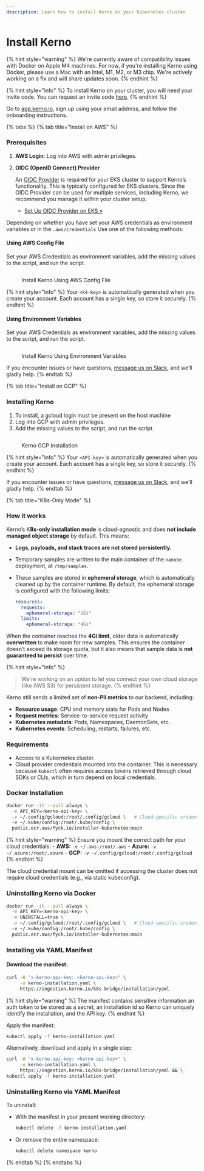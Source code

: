 ```yaml
---
description: Learn how to install Kerno on your Kubernetes cluster
---
```


# Install Kerno

{% hint style="warning" %}
We're currently aware of compatibility issues with Docker on Apple M4 machines. For now, if you're installing Kerno using Docker, please use a Mac with an Intel, M1, M2, or M3 chip. We're actively working on a fix and will share updates soon.
{% endhint %}

{% hint style="info" %}
To install Kerno on your cluster, you will need your invite code. You can request an invite code [here](https://forms.gle/ZpoXJv5YjdGXRYH26).
{% endhint %}

Go to [app.kerno.io](https://app.kerno.io/?origin=docs), sign up using your email address, and follow the onboarding instructions.

{% tabs %}
{% tab title="Install on AWS" %}
### **Prerequisites**

1. **AWS Login**: Log into AWS with admin privileges.
2.  **OIDC (OpenID Connect) Provider**

    An [OIDC Provider](https://docs.aws.amazon.com/eks/latest/userguide/enable-iam-roles-for-service-accounts.html) is required for your EKS cluster to support Kerno’s functionality. This is typically configured for EKS clusters. Since the OIDC Provider can be used for multiple services, including Kerno, we recommend you manage it within your cluster setup.

    * [Set Up OIDC Provider on EKS »](https://docs.aws.amazon.com/eks/latest/userguide/enable-iam-roles-for-service-accounts.html)

Depending on whether you have set your AWS credentials as environment variables or in the `.aws/credentials` Use one of the following methods:

#### **Using AWS Config File**

Set your AWS Credentials as environment variables, add the missing values to the script, and run the script.

<figure><img src="../.gitbook/assets/Screenshot 2025-02-17 at 20.27.16 (1).png" alt=""><figcaption><p>Install Kerno Using AWS Config File</p></figcaption></figure>

{% hint style="info" %}
Your `<k4-key>` is automatically generated when you create your account. Each account has a single key, so store it securely.
{% endhint %}

#### **Using Environment Variables**

Set your AWS Credentials as environment variables, add the missing values to the script, and run the script.

<figure><img src="../.gitbook/assets/Screenshot 2025-02-17 at 20.27.33 (1).png" alt=""><figcaption><p>Install Kerno Using Environment Variables</p></figcaption></figure>

If you encounter issues or have questions, [message us on Slack](https://join.slack.com/t/kerno-community/shared_invite/zt-2tiblmlpx-c05QvbiOEZ_lWUtxECUKWA), and we’ll gladly help.
{% endtab %}

{% tab title="Install on GCP" %}
### Installing Kerno

1. To install, a gcloud login must be present on the host machine
2. Log into GCP with admin privileges.
3. Add the missing values to the script, and run the script.

<figure><img src="../.gitbook/assets/Kerno GCP Installation.png" alt=""><figcaption><p>Kerno GCP Installation</p></figcaption></figure>

{% hint style="info" %}
Your `<API-key>` is automatically generated when you create your account. Each account has a single key, so store it securely.
{% endhint %}

If you encounter issues or have questions, [message us on Slack](https://join.slack.com/t/kerno-community/shared_invite/zt-2tiblmlpx-c05QvbiOEZ_lWUtxECUKWA), and we’ll gladly help.
{% endtab %}

{% tab title="K8s-Only Mode" %}
### How it works <a href="#user-content-how-it-works" id="user-content-how-it-works"></a>

Kerno’s K**8s-only installation mode** is cloud-agnostic and does **not include managed object storage** by default. This means:

* **Logs, payloads, and stack traces are not stored persistently.**
* Temporary samples are written to the main container of the `nanobe` deployment, at `/tmp/samples`.
*   These samples are stored in **ephemeral storage**, which is automatically cleaned up by the container runtime. By default, the ephemeral storage is configured with the following limits:

    ```yaml
    resources:
      requests:
        ephemeral-storage: "2Gi"
      limits:
        ephemeral-storage: "4Gi"
    ```

When the container reaches the **4Gi limit**, older data is automatically **overwritten** to make room for new samples. This ensures the container doesn’t exceed its storage quota, but it also means that sample data is **not guaranteed to persist** over time.

{% hint style="info" %}
> We're working on an option to let you connect your own cloud storage (like AWS S3) for persistent storage.
{% endhint %}

Kerno still sends a limited set of **non-PII metrics** to our backend, including:

* **Resource usage**: CPU and memory stats for Pods and Nodes
* **Request metrics**: Service-to-service request activity
* **Kubernetes metadata**: Pods, Namespaces, DaemonSets, etc.
* **Kubernetes events**: Scheduling, restarts, failures, etc.

### Requirements <a href="#user-content-requirements" id="user-content-requirements"></a>

* Access to a Kubernetes cluster.
* Cloud provider credentials mounted into the container. This is necessary because `kubectl` often requires access tokens retrieved through cloud SDKs or CLIs, which in turn depend on local credentials.

### Docker Installation <a href="#user-content-docker-installation" id="user-content-docker-installation"></a>

```bash
docker run -it --pull always \
  -e API_KEY=<kerno-api-key> \
  -v ~/.config/gcloud:/root/.config/gcloud \   # Cloud-specific credentials (GCP)
  -v ~/.kube/config:/root/.kube/config \
  public.ecr.aws/fyck.io/installer-kubernetes:main
```

{% hint style="warning" %}
Ensure you mount the correct path for your cloud credentials: - **AWS:** `-v ~/.aws:/root/.aws` - **Azure:** `-v ~/.azure:/root/.azure` - **GCP:** `-v ~/.config/gcloud:/root/.config/gcloud`
{% endhint %}

The cloud credential mount can be omitted if accessing the cluster does not require cloud credentials (e.g., via static kubeconfig).

### Uninstalling Kerno via Docker <a href="#user-content-uninstalling-kerno-via-docker" id="user-content-uninstalling-kerno-via-docker"></a>

```bash
docker run -it --pull always \
  -e API_KEY=<kerno-api-key> \
  -e UNINSTALL=true \
  -v ~/.config/gcloud:/root/.config/gcloud \   # Cloud-specific credentials (GCP)
  -v ~/.kube/config:/root/.kube/config \
  public.ecr.aws/fyck.io/installer-kubernetes:main
```

### Installing via  YAML Manifest <a href="#user-content-installing-via-manifest-yaml" id="user-content-installing-via-manifest-yaml"></a>

#### Download the manifest:

```bash
curl -H "x-kerno-api-key: <kerno-api-key>" \
     -o kerno-installation.yaml \
     https://ingestion.kerno.io/k8s-bridge/installation/yaml
```

{% hint style="warning" %}
The manifest contains sensitive information an auth token to be stored as a secret, an installation id so Kerno can uniquely identify the installation, and the API key.
{% endhint %}

Apply the manifest:

```bash
kubectl apply -f kerno-installation.yaml
```

Alternatively, download and apply in a single step:

```bash
curl -H "x-kerno-api-key: <kerno-api-key>" \
     -o kerno-installation.yaml \
     https://ingestion.kerno.io/k8s-bridge/installation/yaml && \
kubectl apply -f kerno-installation.yaml
```

### Uninstalling Kerno via YAML Manifest <a href="#user-content-uninstalling-kerno" id="user-content-uninstalling-kerno"></a>

To uninstall:

*   With the manifest in your present working directory:

    ```bash
    kubectl delete -f kerno-installation.yaml
    ```
*   Or remove the entire namespace:

    ```bash
    kubectl delete namespace kerno
    ```
{% endtab %}
{% endtabs %}
